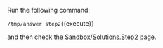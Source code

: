 
Run the following command:

`/tmp/answer step2`{{execute}}

and then check the [Sandbox/Solutions.Step2](https://[[HOST_SUBDOMAIN]]-80-[[KATACODA_HOST]].environments.katacoda.com/foswiki/Sandbox/Solutions.Step2) page.